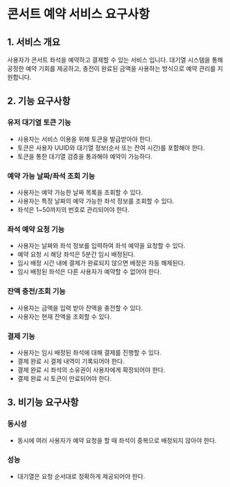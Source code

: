 # 콘서트 예약 서비스 요구사항

## 1. 서비스 개요
사용자가 콘서트 좌석을 예약하고 결제할 수 있는 서비스 입니다. 대기열 시스템을 통해 공정한 예약 기회를 제공하고, 충전이 완료된 금액을 사용하는 방식으로 예약 관리를 지원합니다.

## 2. 기능 요구사항

### 유저 대기열 토큰 기능
- 사용자는 서비스 이용을 위해 토큰을 발급받아야 한다.
- 토큰은 사용자 UUID와 대기열 정보(순서 또는 잔여 시간)를 포함해야 한다.
- 토큰을 통한 대기열 검증을 통과해야 예약이 가능하다.

### 예약 가능 날짜/좌석 조회 기능
- 사용자는 예약 가능한 날짜 목록을 조회할 수 있다.
- 사용자는 특정 날짜의 예약 가능한 좌석 정보를 조회할 수 있다.
- 좌석은 1~50까지의 번호로 관리되어야 한다.

### 좌석 예약 요청 기능
- 사용자는 날짜와 좌석 정보를 입력하여 좌석 예약을 요청할 수 있다.
- 예약 요청 시 해당 좌석은 5분간 임시 배정된다.
- 임시 배정 시간 내에 결제가 완료되지 않으면 배정은 자동 해제된다.
- 임시 배정된 좌석은 다른 사용자가 예약할 수 없어야 한다.

### 잔액 충전/조회 기능
- 사용자는 금액을 입력 받아 잔액을 충전할 수 있다.
- 사용자는 현재 잔액을 조회할 수 있다.

### 결제 기능
- 사용자는 임시 배정된 좌석에 대해 결제를 진행할 수 있다.
- 결제 완료 시 결제 내역이 기록되어야 한다.
- 결제 완료 시 좌석의 소유권이 사용자에게 확정되어야 한다.
- 결제 완료 시 토큰이 만료되어야 한다.

## 3. 비기능 요구사항

### 동시성
- 동시에 여러 사용자가 예약 요청을 할 때 좌석이 중복으로 배정되지 않아야 한다.

### 성능
- 대기열은 요청 순서대로 정확하게 제공되어야 한다.

